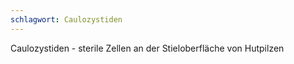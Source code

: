 ```yaml
---
schlagwort: Caulozystiden
---
```

Caulozystiden - sterile Zellen an der Stieloberfläche von Hutpilzen